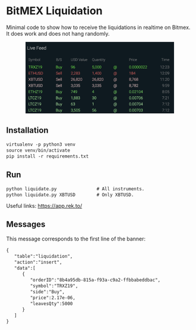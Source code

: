 # BitMEX Liquidation
Minimal code to show how to receive the liquidations in realtime on Bitmex. It does work and does not hang randomly.

<p align="center">
  <img src="banner.png" width="400">
</p>

## Installation
```
virtualenv -p python3 venv
source venv/bin/activate
pip install -r requirements.txt
```

## Run
```
python liquidate.py               # All instruments.
python liquidate.py XBTUSD        # Only XBTUSD.
```

Useful links: https://app.rek.to/

## Messages

This message corresponds to the first line of the banner:
```
{ 
   "table":"liquidation",
   "action":"insert",
   "data":[ 
      { 
         "orderID":"8b4a95db-815a-f93a-c9a2-ffbbabeddbac",
         "symbol":"TRXZ19",
         "side":"Buy",
         "price":2.17e-06,
         "leavesQty":5000
      }
   ]
}
```
